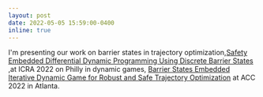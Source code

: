 ```yaml
---
layout: post
date: 2022-05-05 15:59:00-0400
inline: true
---
```


I'm presenting our work on barrier states in trajectory optimization,[Safety Embedded Differential Dynamic Programming Using Discrete Barrier States](https://ieeexplore.ieee.org/stamp/stamp.jsp?arnumber=9682554) ,at ICRA 2022 on Philly in dynamic games, [Barrier States Embedded Iterative Dynamic Game for Robust and Safe Trajectory Optimization](https://ieeexplore.ieee.org/stamp/stamp.jsp?arnumber=9867501) at ACC 2022 in Atlanta.
